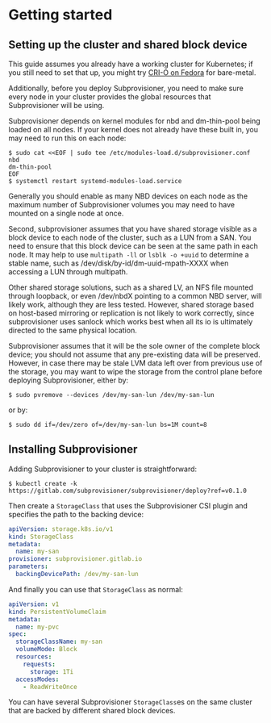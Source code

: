 # Getting started

## Setting up the cluster and shared block device

This guide assumes you already have a working cluster for Kubernetes;
if you still need to set that up, you might try [CRI-O on
Fedora](https://fedoramagazine.org/kubernetes-with-cri-o-on-fedora-linux-39/)
for bare-metal.

[//]: # (Comment - this would be a good place to add information on
how to set up a Kubevirt or minikube setup)

Additionally, before you deploy Subprovisioner, you need to make sure
every node in your cluster provides the global resources that
Subprovisioner will be using.

Subprovisioner depends on kernel modules for nbd and dm-thin-pool
being loaded on all nodes.  If your kernel does not already have these
built in, you may need to run this on each node:

```console
$ sudo cat <<EOF | sudo tee /etc/modules-load.d/subprovisioner.conf
nbd
dm-thin-pool
EOF
$ systemctl restart systemd-modules-load.service
```

Generally you should enable as many NBD devices on each node as the
maximum number of Subprovisioner volumes you may need to have mounted
on a single node at once.

Second, subprovisioner assumes that you have shared storage visible as
a block device to each node of the cluster, such as a LUN from a SAN.
You need to ensure that this block device can be seen at the same path
in each node.  It may help to use `multipath -ll` or `lsblk -o +uuid`
to determine a stable name, such as /dev/disk/by-id/dm-uuid-mpath-XXXX
when accessing a LUN through multipath.

Other shared storage solutions, such as a shared LV, an NFS file
mounted through loopback, or even /dev/nbdX pointing to a common NBD
server, will likely work, although they are less tested.  However,
shared storage based on host-based mirroring or replication is not
likely to work correctly, since subprovisioner uses sanlock which
works best when all its io is ultimately directed to the same physical
location.

Subprovisioner assumes that it will be the sole owner of the complete
block device; you should not assume that any pre-existing data will be
preserved.  However, in case there may be stale LVM data left over
from previous use of the storage, you may want to wipe the storage
from the control plane before deploying Subprovisioner, either by:

```console
$ sudo pvremove --devices /dev/my-san-lun /dev/my-san-lun
```

or by:

```
$ sudo dd if=/dev/zero of=/dev/my-san-lun bs=1M count=8
```

## Installing Subprovisioner

Adding Subprovisioner to your cluster is straightforward:

```console
$ kubectl create -k https://gitlab.com/subprovisioner/subprovisioner/deploy?ref=v0.1.0
```

Then create a `StorageClass` that uses the Subprovisioner CSI plugin and
specifies the path to the backing device:

```yaml
apiVersion: storage.k8s.io/v1
kind: StorageClass
metadata:
  name: my-san
provisioner: subprovisioner.gitlab.io
parameters:
  backingDevicePath: /dev/my-san-lun
```

And finally you can use that `StorageClass` as normal:

```yaml
apiVersion: v1
kind: PersistentVolumeClaim
metadata:
  name: my-pvc
spec:
  storageClassName: my-san
  volumeMode: Block
  resources:
    requests:
      storage: 1Ti
  accessModes:
    - ReadWriteOnce
```

You can have several Subprovisioner `StorageClass`es on the same cluster that
are backed by different shared block devices.
